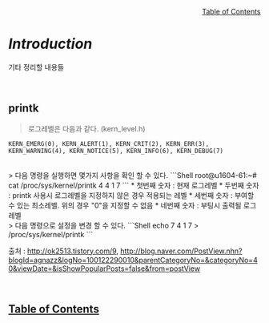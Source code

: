 <p align="right"><a href="https://doexercise.github.io">Table of Contents</a></p>  

# ***Introduction***
기타 정리할 내용들

<br />

## printk
> 로그레벨은 다음과 같다. (kern_level.h)
```
KERN_EMERG(0), KERN_ALERT(1), KERN_CRIT(2), KERN_ERR(3),
KERN_WARNING(4), KERN_NOTICE(5), KERN_INFO(6), KERN_DEBUG(7)
```
<br>
> 다음 명령을 실행하면 몇가지 사항을 확인 할 수 있다.
```Shell
root@u1604-61:~# cat /proc/sys/kernel/printk
4       4       1       7
```
* 첫번째 숫자 : 현재 로그레벨
* 두번째 숫자 : printk 사용시 로그레벨을 지정하지 않은 경우 적용되는 레벨
* 세번째 숫자 : 부여할 수 있는 최소레벨. 위의 경우 "0"을 지정할 수 없음
* 네번째 숫자 : 부팅시 출력될 로그레벨
<br>
> 다음 명령으로 설정을 변경 할 수 있다.
```Shell
echo 7 4 1 7 > /proc/sys/kernel/printk
```
<br>

출처 : <http://ok2513.tistory.com/9>, <http://blog.naver.com/PostView.nhn?blogId=agnazz&logNo=100122290010&parentCategoryNo=&categoryNo=40&viewDate=&isShowPopularPosts=false&from=postView>

<br />

## [**Table of Contents**](../README.md)